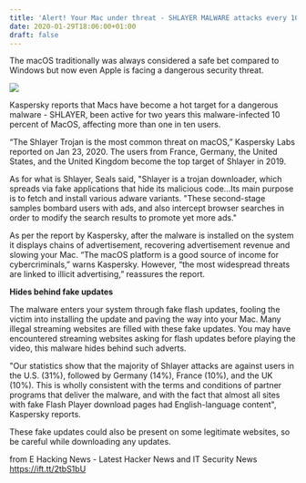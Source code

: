 ```yaml
---
title: 'Alert! Your Mac under threat - SHLAYER MALWARE attacks every 10th Mac OS'
date: 2020-01-29T18:06:00+01:00
draft: false
---
```


  
The macOS traditionally was always considered a safe bet compared to Windows but now even Apple is facing a dangerous security threat.  
  

[![](https://1.bp.blogspot.com/-_9p4BXtvLS4/XjGtjrdPDVI/AAAAAAAAAg0/ZSOU4UdZsYQtrua7q37EY4pxUUTijoObwCLcBGAsYHQ/s640/apple-1853259_1280.webp)](https://1.bp.blogspot.com/-_9p4BXtvLS4/XjGtjrdPDVI/AAAAAAAAAg0/ZSOU4UdZsYQtrua7q37EY4pxUUTijoObwCLcBGAsYHQ/s1600/apple-1853259_1280.webp)

  
Kaspersky reports that Macs have become a hot target for a dangerous malware - SHLAYER, been active for two years this malware-infected 10 percent of MacOS, affecting more than one in ten users.  
  
“The Shlayer Trojan is the most common threat on macOS,” Kaspersky Labs reported on Jan 23, 2020. The users from France, Germany, the United States, and the United Kingdom become the top target of Shlayer in 2019.  
  
As for what is Shlayer, Seals said, "Shlayer is a trojan downloader, which spreads via fake applications that hide its malicious code...Its main purpose is to fetch and install various adware variants. "These second-stage samples bombard users with ads, and also intercept browser searches in order to modify the search results to promote yet more ads."  
  
As per the report by Kaspersky, after the malware is installed on the system it displays chains of advertisement, recovering advertisement revenue and slowing your Mac. “The macOS platform is a good source of income for cybercriminals,” warns Kaspersky. However, “the most widespread threats are linked to illicit advertising,” reassures the report.  
  
**Hides behind fake updates**  
  
The malware enters your system through fake flash updates, fooling the victim into installing the update and paving the way into your Mac. Many illegal streaming websites are filled with these fake updates. You may have encountered streaming websites asking for flash updates before playing the video, this malware hides behind such adverts.  
  
"Our statistics show that the majority of Shlayer attacks are against users in the U.S. (31%), followed by Germany (14%), France (10%), and the UK (10%). This is wholly consistent with the terms and conditions of partner programs that deliver the malware, and with the fact that almost all sites with fake Flash Player download pages had English-language content", Kaspersky reports.  
  
These fake updates could also be present on some legitimate websites, so be careful while downloading any updates.

  
  
from E Hacking News - Latest Hacker News and IT Security News https://ift.tt/2tbS1bU